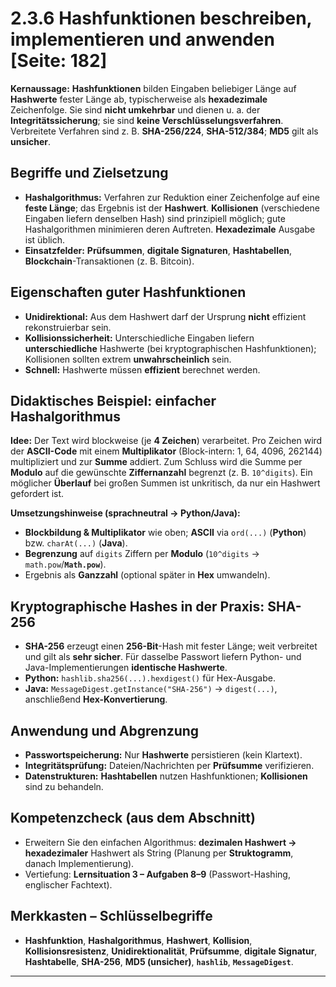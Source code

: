# 2.3.6 Hashfunktionen beschreiben, implementieren und anwenden [Seite: 182]

**Kernaussage:** **Hashfunktionen** bilden Eingaben beliebiger Länge auf **Hashwerte** fester Länge ab, typischerweise als **hexadezimale** Zeichenfolge. Sie sind **nicht umkehrbar** und dienen u. a. der **Integritätssicherung**; sie sind **keine Verschlüsselungsverfahren**. Verbreitete Verfahren sind z. B. **SHA-256/224**, **SHA-512/384**; **MD5** gilt als **unsicher**. 

## Begriffe und Zielsetzung

* **Hashalgorithmus:** Verfahren zur Reduktion einer Zeichenfolge auf eine **feste Länge**; das Ergebnis ist der **Hashwert**. **Kollisionen** (verschiedene Eingaben liefern denselben Hash) sind prinzipiell möglich; gute Hashalgorithmen minimieren deren Auftreten. **Hexadezimale** Ausgabe ist üblich. 
* **Einsatzfelder:** **Prüfsummen**, **digitale Signaturen**, **Hashtabellen**, **Blockchain**-Transaktionen (z. B. Bitcoin). 

## Eigenschaften guter Hashfunktionen

* **Unidirektional:** Aus dem Hashwert darf der Ursprung **nicht** effizient rekonstruierbar sein.
* **Kollisionssicherheit:** Unterschiedliche Eingaben liefern **unterschiedliche** Hashwerte (bei kryptographischen Hashfunktionen); Kollisionen sollten extrem **unwahrscheinlich** sein.
* **Schnell:** Hashwerte müssen **effizient** berechnet werden. 

## Didaktisches Beispiel: einfacher Hashalgorithmus

**Idee:** Der Text wird blockweise (je **4 Zeichen**) verarbeitet. Pro Zeichen wird der **ASCII-Code** mit einem **Multiplikator** (Block-intern: 1, 64, 4096, 262144) multipliziert und zur **Summe** addiert. Zum Schluss wird die Summe per **Modulo** auf die gewünschte **Ziffernanzahl** begrenzt (z. B. `10^digits`). Ein möglicher **Überlauf** bei großen Summen ist unkritisch, da nur ein Hashwert gefordert ist. 

**Umsetzungshinweise (sprachneutral → Python/Java):**

* **Blockbildung & Multiplikator** wie oben; **ASCII** via `ord(...)` (**Python**) bzw. `charAt(...)` (**Java**).
* **Begrenzung** auf `digits` Ziffern per **Modulo** (`10^digits` → `math.pow`/**`Math.pow`**).
* Ergebnis als **Ganzzahl** (optional später in **Hex** umwandeln). 

## Kryptographische Hashes in der Praxis: **SHA-256**

* **SHA-256** erzeugt einen **256-Bit**-Hash mit fester Länge; weit verbreitet und gilt als **sehr sicher**. Für dasselbe Passwort liefern Python- und Java-Implementierungen **identische Hashwerte**. 
* **Python:** `hashlib.sha256(...).hexdigest()` für Hex-Ausgabe.
* **Java:** `MessageDigest.getInstance("SHA-256")` → `digest(...)`, anschließend **Hex-Konvertierung**. 

## Anwendung und Abgrenzung

* **Passwortspeicherung:** Nur **Hashwerte** persistieren (kein Klartext).
* **Integritätsprüfung:** Dateien/Nachrichten per **Prüfsumme** verifizieren.
* **Datenstrukturen:** **Hashtabellen** nutzen Hashfunktionen; **Kollisionen** sind zu behandeln.

## Kompetenzcheck (aus dem Abschnitt)

* Erweitern Sie den einfachen Algorithmus: **dezimalen Hashwert → hexadezimaler** Hashwert als String (Planung per **Struktogramm**, danach Implementierung).
* Vertiefung: **Lernsituation 3 – Aufgaben 8–9** (Passwort-Hashing, englischer Fachtext). 

## Merkkasten – Schlüsselbegriffe

* **Hashfunktion**, **Hashalgorithmus**, **Hashwert**, **Kollision**, **Kollisionsresistenz**, **Unidirektionalität**, **Prüfsumme**, **digitale Signatur**, **Hashtabelle**, **SHA-256**, **MD5 (unsicher)**, **`hashlib`**, **`MessageDigest`**.

---
